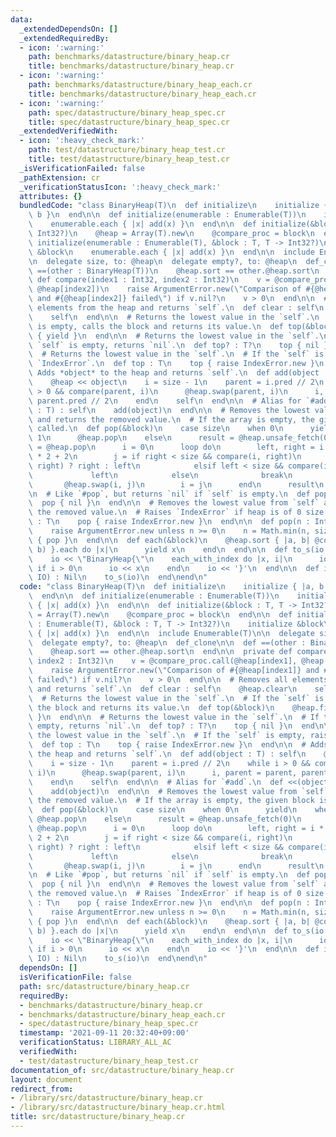 ```yaml
---
data:
  _extendedDependsOn: []
  _extendedRequiredBy:
  - icon: ':warning:'
    path: benchmarks/datastructure/binary_heap.cr
    title: benchmarks/datastructure/binary_heap.cr
  - icon: ':warning:'
    path: benchmarks/datastructure/binary_heap_each.cr
    title: benchmarks/datastructure/binary_heap_each.cr
  - icon: ':warning:'
    path: spec/datastructure/binary_heap_spec.cr
    title: spec/datastructure/binary_heap_spec.cr
  _extendedVerifiedWith:
  - icon: ':heavy_check_mark:'
    path: test/datastructure/binary_heap_test.cr
    title: test/datastructure/binary_heap_test.cr
  _isVerificationFailed: false
  _pathExtension: cr
  _verificationStatusIcon: ':heavy_check_mark:'
  attributes: {}
  bundledCode: "class BinaryHeap(T)\n  def initialize\n    initialize { |a, b| a <=>\
    \ b }\n  end\n\n  def initialize(enumerable : Enumerable(T))\n    initialize\n\
    \    enumerable.each { |x| add(x) }\n  end\n\n  def initialize(&block : T, T ->\
    \ Int32?)\n    @heap = Array(T).new\n    @compare_proc = block\n  end\n\n  def\
    \ initialize(enumerable : Enumerable(T), &block : T, T -> Int32?)\n    initialize\
    \ &block\n    enumerable.each { |x| add(x) }\n  end\n\n  include Enumerable(T)\n\
    \n  delegate size, to: @heap\n  delegate empty?, to: @heap\n  def_clone\n\n  def\
    \ ==(other : BinaryHeap(T))\n    @heap.sort == other.@heap.sort\n  end\n\n  private\
    \ def compare(index1 : Int32, index2 : Int32)\n    v = @compare_proc.call(@heap[index1],\
    \ @heap[index2])\n    raise ArgumentError.new(\"Comparison of #{@heap[index1]}\
    \ and #{@heap[index2]} failed\") if v.nil?\n    v > 0\n  end\n\n  # Removes all\
    \ elements from the heap and returns `self`.\n  def clear : self\n    @heap.clear\n\
    \    self\n  end\n\n  # Returns the lowest value in the `self`.\n  # If the `self`\
    \ is empty, calls the block and returns its value.\n  def top(&block)\n    @heap.first\
    \ { yield }\n  end\n\n  # Returns the lowest value in the `self`.\n  # If the\
    \ `self` is empty, returns `nil`.\n  def top? : T?\n    top { nil }\n  end\n\n\
    \  # Returns the lowest value in the `self`.\n  # If the `self` is empty, raises\
    \ `IndexError`.\n  def top : T\n    top { raise IndexError.new }\n  end\n\n  #\
    \ Adds *object* to the heap and returns `self`.\n  def add(object : T) : self\n\
    \    @heap << object\n    i = size - 1\n    parent = i.pred // 2\n    while i\
    \ > 0 && compare(parent, i)\n      @heap.swap(parent, i)\n      i, parent = parent,\
    \ parent.pred // 2\n    end\n    self\n  end\n\n  # Alias for `#add`.\n  def <<(object\
    \ : T) : self\n    add(object)\n  end\n\n  # Removes the lowest value from `self`\
    \ and returns the removed value.\n  # If the array is empty, the given block is\
    \ called.\n  def pop(&block)\n    case size\n    when 0\n      yield\n    when\
    \ 1\n      @heap.pop\n    else\n      result = @heap.unsafe_fetch(0)\n      @heap[0]\
    \ = @heap.pop\n      i = 0\n      loop do\n        left, right = i * 2 + 1, i\
    \ * 2 + 2\n        j = if right < size && compare(i, right)\n              compare(left,\
    \ right) ? right : left\n            elsif left < size && compare(i, left)\n \
    \             left\n            else\n              break\n            end\n \
    \       @heap.swap(i, j)\n        i = j\n      end\n      result\n    end\n  end\n\
    \n  # Like `#pop`, but returns `nil` if `self` is empty.\n  def pop? : T?\n  \
    \  pop { nil }\n  end\n\n  # Removes the lowest value from `self` and returns\
    \ the removed value.\n  # Raises `IndexError` if heap is of 0 size.\n  def pop\
    \ : T\n    pop { raise IndexError.new }\n  end\n\n  def pop(n : Int) : Array(T)\n\
    \    raise ArgumentError.new unless n >= 0\n    n = Math.min(n, size)\n    Array.new(n)\
    \ { pop }\n  end\n\n  def each(&block)\n    @heap.sort { |a, b| @compare_proc.call(a,\
    \ b) }.each do |x|\n      yield x\n    end\n  end\n\n  def to_s(io : IO) : Nil\n\
    \    io << \"BinaryHeap{\"\n    each_with_index do |x, i|\n      io << \", \"\
    \ if i > 0\n      io << x\n    end\n    io << '}'\n  end\n\n  def inspect(io :\
    \ IO) : Nil\n    to_s(io)\n  end\nend\n"
  code: "class BinaryHeap(T)\n  def initialize\n    initialize { |a, b| a <=> b }\n\
    \  end\n\n  def initialize(enumerable : Enumerable(T))\n    initialize\n    enumerable.each\
    \ { |x| add(x) }\n  end\n\n  def initialize(&block : T, T -> Int32?)\n    @heap\
    \ = Array(T).new\n    @compare_proc = block\n  end\n\n  def initialize(enumerable\
    \ : Enumerable(T), &block : T, T -> Int32?)\n    initialize &block\n    enumerable.each\
    \ { |x| add(x) }\n  end\n\n  include Enumerable(T)\n\n  delegate size, to: @heap\n\
    \  delegate empty?, to: @heap\n  def_clone\n\n  def ==(other : BinaryHeap(T))\n\
    \    @heap.sort == other.@heap.sort\n  end\n\n  private def compare(index1 : Int32,\
    \ index2 : Int32)\n    v = @compare_proc.call(@heap[index1], @heap[index2])\n\
    \    raise ArgumentError.new(\"Comparison of #{@heap[index1]} and #{@heap[index2]}\
    \ failed\") if v.nil?\n    v > 0\n  end\n\n  # Removes all elements from the heap\
    \ and returns `self`.\n  def clear : self\n    @heap.clear\n    self\n  end\n\n\
    \  # Returns the lowest value in the `self`.\n  # If the `self` is empty, calls\
    \ the block and returns its value.\n  def top(&block)\n    @heap.first { yield\
    \ }\n  end\n\n  # Returns the lowest value in the `self`.\n  # If the `self` is\
    \ empty, returns `nil`.\n  def top? : T?\n    top { nil }\n  end\n\n  # Returns\
    \ the lowest value in the `self`.\n  # If the `self` is empty, raises `IndexError`.\n\
    \  def top : T\n    top { raise IndexError.new }\n  end\n\n  # Adds *object* to\
    \ the heap and returns `self`.\n  def add(object : T) : self\n    @heap << object\n\
    \    i = size - 1\n    parent = i.pred // 2\n    while i > 0 && compare(parent,\
    \ i)\n      @heap.swap(parent, i)\n      i, parent = parent, parent.pred // 2\n\
    \    end\n    self\n  end\n\n  # Alias for `#add`.\n  def <<(object : T) : self\n\
    \    add(object)\n  end\n\n  # Removes the lowest value from `self` and returns\
    \ the removed value.\n  # If the array is empty, the given block is called.\n\
    \  def pop(&block)\n    case size\n    when 0\n      yield\n    when 1\n     \
    \ @heap.pop\n    else\n      result = @heap.unsafe_fetch(0)\n      @heap[0] =\
    \ @heap.pop\n      i = 0\n      loop do\n        left, right = i * 2 + 1, i *\
    \ 2 + 2\n        j = if right < size && compare(i, right)\n              compare(left,\
    \ right) ? right : left\n            elsif left < size && compare(i, left)\n \
    \             left\n            else\n              break\n            end\n \
    \       @heap.swap(i, j)\n        i = j\n      end\n      result\n    end\n  end\n\
    \n  # Like `#pop`, but returns `nil` if `self` is empty.\n  def pop? : T?\n  \
    \  pop { nil }\n  end\n\n  # Removes the lowest value from `self` and returns\
    \ the removed value.\n  # Raises `IndexError` if heap is of 0 size.\n  def pop\
    \ : T\n    pop { raise IndexError.new }\n  end\n\n  def pop(n : Int) : Array(T)\n\
    \    raise ArgumentError.new unless n >= 0\n    n = Math.min(n, size)\n    Array.new(n)\
    \ { pop }\n  end\n\n  def each(&block)\n    @heap.sort { |a, b| @compare_proc.call(a,\
    \ b) }.each do |x|\n      yield x\n    end\n  end\n\n  def to_s(io : IO) : Nil\n\
    \    io << \"BinaryHeap{\"\n    each_with_index do |x, i|\n      io << \", \"\
    \ if i > 0\n      io << x\n    end\n    io << '}'\n  end\n\n  def inspect(io :\
    \ IO) : Nil\n    to_s(io)\n  end\nend\n"
  dependsOn: []
  isVerificationFile: false
  path: src/datastructure/binary_heap.cr
  requiredBy:
  - benchmarks/datastructure/binary_heap.cr
  - benchmarks/datastructure/binary_heap_each.cr
  - spec/datastructure/binary_heap_spec.cr
  timestamp: '2021-09-11 20:32:40+09:00'
  verificationStatus: LIBRARY_ALL_AC
  verifiedWith:
  - test/datastructure/binary_heap_test.cr
documentation_of: src/datastructure/binary_heap.cr
layout: document
redirect_from:
- /library/src/datastructure/binary_heap.cr
- /library/src/datastructure/binary_heap.cr.html
title: src/datastructure/binary_heap.cr
---
```

